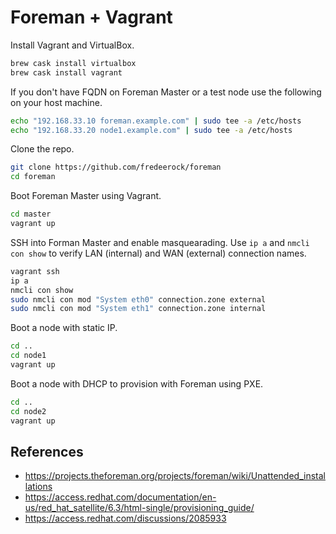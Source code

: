 # Foreman + Vagrant
Install Vagrant and VirtualBox.

```bash
brew cask install virtualbox
brew cask install vagrant
```

If you don't have FQDN on Foreman Master or a test node use the following on your host machine.

```bash
echo "192.168.33.10 foreman.example.com" | sudo tee -a /etc/hosts
echo "192.168.33.20 node1.example.com" | sudo tee -a /etc/hosts
```

Clone the repo.

```bash
git clone https://github.com/fredeerock/foreman
cd foreman
```

Boot Foreman Master using Vagrant.
```bash
cd master
vagrant up
```

SSH into Forman Master and enable masquearading. Use `ip a` and `nmcli con show` to verify LAN (internal) and WAN (external) connection names.

```bash
vagrant ssh
ip a
nmcli con show
sudo nmcli con mod "System eth0" connection.zone external
sudo nmcli con mod "System eth1" connection.zone internal
```

Boot a node with static IP. 
```bash
cd ..
cd node1
vagrant up
```

Boot a node with DHCP to provision with Foreman using PXE. 
```bash
cd ..
cd node2
vagrant up
```

## References
- https://projects.theforeman.org/projects/foreman/wiki/Unattended_installations
- https://access.redhat.com/documentation/en-us/red_hat_satellite/6.3/html-single/provisioning_guide/
- https://access.redhat.com/discussions/2085933
